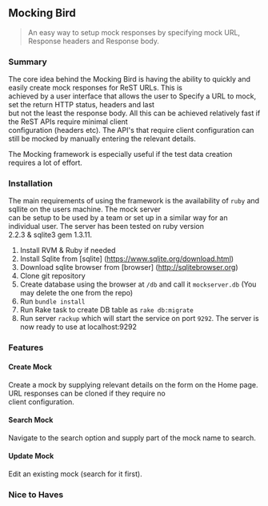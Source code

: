 ## Mocking Bird
> An easy way to setup mock responses by specifying mock URL, Response headers and Response body.

### Summary

The core idea behind the Mocking Bird is having the ability to quickly and easily create mock responses for ReST URLs. This is \
achieved by a user interface that allows the user to Specify a URL to mock, set the return HTTP status, headers and last \
but not the least the response body. All this can be achieved relatively fast if the ReST APIs require minimal client \
configuration (headers etc). The API's that require client configuration can still be mocked by manually entering the relevant details.

The Mocking framework is especially useful if the test data creation requires a lot of effort.

### Installation

The main requirements of using the framework is the availability of `ruby` and sqllite on the users machine. The mock server \
can be setup to be used by a team or set up in a similar way for an individual user. The server has been tested on ruby version \
2.2.3 & sqlite3 gem 1.3.11.

1. Install RVM & Ruby if needed
2. Install Sqlite  from [sqlite] (https://www.sqlite.org/download.html)
3. Download sqlite browser from [browser] (http://sqlitebrowser.org)
3. Clone git repository
4. Create database using the browser at `/db` and call it `mockserver.db` (You may delete the one from the repo)
4. Run `bundle install`
5. Run Rake task to create DB table as `rake db:migrate`
6. Run server `rackup` which will start the service on port `9292`. The server is now ready to use at localhost:9292

### Features

#### Create Mock

Create a mock by supplying relevant details on the form on the Home page. URL responses can be cloned if they require no \
client configuration.

#### Search Mock
Navigate to the search option and supply part of the mock name to search.

#### Update Mock
Edit an existing mock (search for it first).

### Nice to Haves
